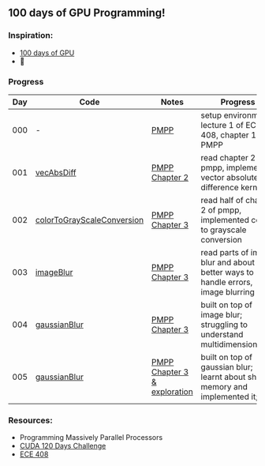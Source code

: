 ## 100 days of GPU Programming!

### Inspiration: 
- [100 days of GPU](https://github.com/hkproj/100-days-of-gpu)
- 🤑

### Progress

|Day|Code|Notes|Progress|
|---|----|-----|--------|
|000|-|[PMPP](https://github.com/asrjy/gpu/blob/main/notes/000/PMPP-Ch1.pdf)|setup environment, lecture 1 of ECE 408, chapter 1 of PMPP|
|001|[vecAbsDiff](https://github.com/asrjy/gpu/blob/main/kernels/vecAbsDiff.cu)|[PMPP Chapter 2](https://github.com/asrjy/gpu/blob/main/notes/001/)|read chapter 2 of pmpp, implemented vector absolute difference kernel|
|002|[colorToGrayScaleConversion](https://github.com/asrjy/gpu/blob/main/kernels/colorToGrayscaleConversion.cu)|[PMPP Chapter 3](https://github.com/asrjy/gpu/blob/main/notes/002/)|read half of chapter 2 of pmpp, implemented color to grayscale conversion|
|003|[imageBlur](https://github.com/asrjy/gpu/blob/main/kernels/imageBlur.cu)|[PMPP Chapter 3](https://github.com/asrjy/gpu/blob/main/notes/002/)|read parts of image blur and about better ways to handle errors, image blurring logic|
|004|[gaussianBlur](https://github.com/asrjy/gpu/blob/main/kernels/gaussianBlur.cu)|[PMPP Chapter 3](https://github.com/asrjy/gpu/blob/main/notes/002/)|built on top of image blur; struggling to understand multidimensionality;|
|005|[gaussianBlur](https://github.com/asrjy/gpu/blob/main/kernels/gaussianBlurSharedMemory.cu)|[PMPP Chapter 3 & exploration](https://github.com/asrjy/gpu/blob/main/notes/002/)|built on top of gaussian blur; learnt about shared memory and implemented it;|



### Resources:
- Programming Massively Parallel Processors
- [CUDA 120 Days Challenge](https://github.com/AdepojuJeremy/Cuda-120-Days-Challenge)
- [ECE 408](https://www.youtube.com/playlist?list=PL6RdenZrxrw-UKfRL5smPfFFpeqwN3Dsz)
